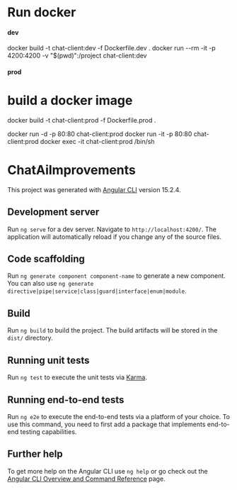 # Run docker

#### dev
docker build -t chat-client:dev -f Dockerfile.dev .
docker run --rm -it -p 4200:4200 -v "$(pwd)":/project chat-client:dev

#### prod
# build a docker image
docker build -t chat-client:prod -f Dockerfile.prod .

docker run -d -p 80:80 chat-client:prod
docker run -it -p 80:80  chat-client:prod
docker exec -it chat-client:prod /bin/sh


# ChatAiImprovements

This project was generated with [Angular CLI](https://github.com/angular/angular-cli) version 15.2.4.

## Development server

Run `ng serve` for a dev server. Navigate to `http://localhost:4200/`. The application will automatically reload if you change any of the source files.

## Code scaffolding

Run `ng generate component component-name` to generate a new component. You can also use `ng generate directive|pipe|service|class|guard|interface|enum|module`.

## Build

Run `ng build` to build the project. The build artifacts will be stored in the `dist/` directory.

## Running unit tests

Run `ng test` to execute the unit tests via [Karma](https://karma-runner.github.io).

## Running end-to-end tests

Run `ng e2e` to execute the end-to-end tests via a platform of your choice. To use this command, you need to first add a package that implements end-to-end testing capabilities.

## Further help

To get more help on the Angular CLI use `ng help` or go check out the [Angular CLI Overview and Command Reference](https://angular.io/cli) page.
